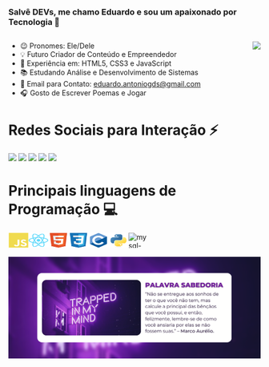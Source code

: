 ### Salvê DEVs, me chamo Eduardo e sou um apaixonado por Tecnologia 🌹
##

<div>  
    <img align="right" height="163em" src="https://github-readme-stats.vercel.app/api?username=eduhags&show_icons=true&theme=jolly&include_all_commits=true&count_private=true"/>
  
  - 😉 Pronomes: Ele/Dele
  - 💡 Futuro Criador de Conteúdo e Empreendedor
  - 📜 Experiência em: HTML5, CSS3 e JavaScript
  - 📚 Estudando Análise e Desenvolvimento de Sistemas
  - 📌 Email para Contato: eduardo.antoniogds@gmail.com
  - 🎧 Gosto de Escrever Poemas e Jogar
  
</div>

##

<H1> Redes Sociais para Interação ⚡ </H1>

<a href="https://www.youtube.com/channel/UCOMT2b7gWZPhVcfjHI5MsYQ" target="_blank">
<img src="https://img.shields.io/badge/YouTube-FF0000?style=for-the-badge&logo=youtube&logoColor=white" target="_blank"></a>

<a href="https://www.instagram.com/eduh.ags/" target="_blank"> 
<img src="https://img.shields.io/badge/-Instagram-%23E4405F?style=for-the-badge&logo=instagram&logoColor=white" target="_blank"></a>

<a href="https://www.twitch.tv/pavanniz" target="_blank">
<img src="https://img.shields.io/badge/Twitch-9146FF?style=for-the-badge&logo=twitch&logoColor=white" target="_blank"></a>

<a href="https://discord.gg/Vm26UrDm" target="_blank">
<img src="https://img.shields.io/badge/Discord-7289DA?style=for-the-badge&logo=discord&logoColor=white" target="_blank"></a> 

<a href="https://www.linkedin.com/in/eduardo-ant%C3%B4nio-gon%C3%A7alves-da-silva-b8b84b1b8/" target="_blank">
<img src="https://img.shields.io/badge/-LinkedIn-%230077B5?style=for-the-badge&logo=linkedin&logoColor=white" target="_blank"></a> 

<br>

<H1> Principais linguagens de Programação 💻 </H1>

<img align="left" height="30" width="40" alt="js-icon"  src="https://raw.githubusercontent.com/devicons/devicon/master/icons/javascript/javascript-plain.svg">
<img align="left" height="30" width="40" alt="react-icon" src="https://raw.githubusercontent.com/devicons/devicon/master/icons/react/react-original.svg">
<img align="left" height="30" width="40" alt="html-icon" src="https://raw.githubusercontent.com/devicons/devicon/master/icons/html5/html5-original.svg">
<img align="left" height="30" width="40" alt="css-icon" src="https://raw.githubusercontent.com/devicons/devicon/master/icons/css3/css3-original.svg">
<img align="left" height="30" width="40" alt="c-icon" src="https://raw.githubusercontent.com/devicons/devicon/master/icons/c/c-original.svg">
<img align="left" alt="python-icon" height="30" width="40" src="https://raw.githubusercontent.com/devicons/devicon/master/icons/python/python-original.svg">
<img align="left" alt="mysql-icon" height="30" width="40" src="https://cdn.jsdelivr.net/gh/devicons/devicon/icons/mysql/mysql-original.svg">

<br><br>

<img src="meu-background.png">
